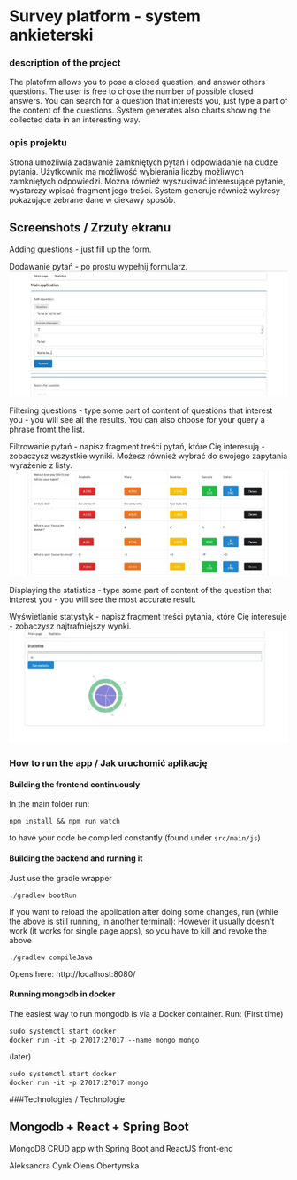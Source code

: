 # Survey platform - system ankieterski
### description of the project

The platofrm allows you to pose a closed question, and answer others questions.
The user is free to chose the number of possible closed answers.
You can search for a question that interests you, just type a part of the content of the questions.
System generates also charts showing the collected data in an interesting way.

### opis projektu
Strona umożliwia zadawanie zamkniętych pytań i odpowiadanie na cudze pytania.
Użytkownik ma możliwość wybierania liczby możliwych zamkniętych odpowiedzi.
Można również wyszukiwać interesujące pytanie, wystarczy wpisać fragment jego treści.
System generuje również wykresy pokazujące zebrane dane w ciekawy sposób.

## Screenshots / Zrzuty ekranu

Adding questions - just fill up the form.

Dodawanie pytań - po prostu wypełnij formularz.
![You can add qouestion](/dodawanie_pytan.jpg)

Filtering questions - type some part of content of questions that interest you - you will see all the results.
You can also choose for your query a phrase fromt the list.

Filtrowanie pytań - napisz fragment treści pytań, które Cię interesują - zobaczysz wszystkie wyniki.
Możesz również wybrać do swojego zapytania wyrażenie z listy.
![You can search for qouestion](/wyszukiwanie_pytan.jpg)

Displaying the statistics -  type some part of content of the question that interest you - you will see 
the most accurate result.

Wyświetlanie statystyk - napisz fragment treści pytania, które Cię interesuje - zobaczysz najtrafniejszy
wynki.
![You can see the statistics](/statystyki.jpg)

### How to run the app / Jak uruchomić aplikację

#### Building the frontend continuously

In the main folder run:

```
npm install && npm run watch
```

to have your code be compiled constantly (found under `src/main/js`)

#### Building the backend and running it
Just use the gradle wrapper
```
./gradlew bootRun
```

If you want to reload the application after doing some changes, run (while the above is still running, in another terminal):
However it usually doesn't work (it works for single page apps), so you have to kill and revoke the above
```
./gradlew compileJava
```
Opens here: http://localhost:8080/

#### Running mongodb in docker

The easiest way to run mongodb is via a Docker container. Run:
(First time)
```
sudo systemctl start docker
docker run -it -p 27017:27017 --name mongo mongo
```

(later)
```
sudo systemctl start docker
docker run -it -p 27017:27017 mongo
```

###Technologies / Technologie

## Mongodb + React + Spring Boot
MongoDB CRUD app with Spring Boot and ReactJS front-end

Aleksandra Cynk
Olens Obertynska

